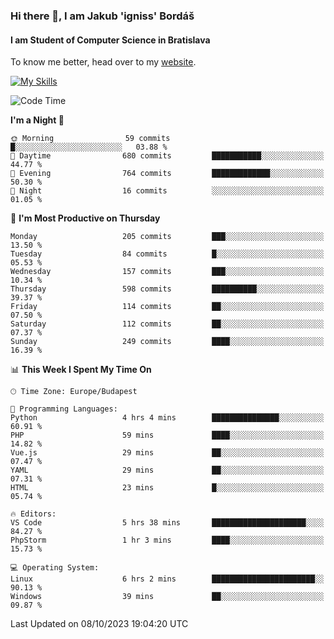 ### Hi there 👋, I am Jakub 'igniss' Bordáš

#### I am Student of Computer Science in Bratislava
To know me better, head over to my [website](https://bordas.sk).

[![My Skills](https://skillicons.dev/icons?i=js,html,css,figma,svelte,java,kotlin,python,postgresql,typescript,nest,nodejs)](https://bordas.sk)


<!--START_SECTION:waka-->
![Code Time](http://img.shields.io/badge/Code%20Time-1%2C215%20hrs%2059%20mins-blue)

**I'm a Night 🦉** 

```text
🌞 Morning                59 commits          █░░░░░░░░░░░░░░░░░░░░░░░░   03.88 % 
🌆 Daytime                680 commits         ███████████░░░░░░░░░░░░░░   44.77 % 
🌃 Evening                764 commits         █████████████░░░░░░░░░░░░   50.30 % 
🌙 Night                  16 commits          ░░░░░░░░░░░░░░░░░░░░░░░░░   01.05 % 
```
📅 **I'm Most Productive on Thursday** 

```text
Monday                   205 commits         ███░░░░░░░░░░░░░░░░░░░░░░   13.50 % 
Tuesday                  84 commits          █░░░░░░░░░░░░░░░░░░░░░░░░   05.53 % 
Wednesday                157 commits         ███░░░░░░░░░░░░░░░░░░░░░░   10.34 % 
Thursday                 598 commits         ██████████░░░░░░░░░░░░░░░   39.37 % 
Friday                   114 commits         ██░░░░░░░░░░░░░░░░░░░░░░░   07.50 % 
Saturday                 112 commits         ██░░░░░░░░░░░░░░░░░░░░░░░   07.37 % 
Sunday                   249 commits         ████░░░░░░░░░░░░░░░░░░░░░   16.39 % 
```


📊 **This Week I Spent My Time On** 

```text
🕑︎ Time Zone: Europe/Budapest

💬 Programming Languages: 
Python                   4 hrs 4 mins        ███████████████░░░░░░░░░░   60.91 % 
PHP                      59 mins             ████░░░░░░░░░░░░░░░░░░░░░   14.82 % 
Vue.js                   29 mins             ██░░░░░░░░░░░░░░░░░░░░░░░   07.47 % 
YAML                     29 mins             ██░░░░░░░░░░░░░░░░░░░░░░░   07.31 % 
HTML                     23 mins             █░░░░░░░░░░░░░░░░░░░░░░░░   05.74 % 

🔥 Editors: 
VS Code                  5 hrs 38 mins       █████████████████████░░░░   84.27 % 
PhpStorm                 1 hr 3 mins         ████░░░░░░░░░░░░░░░░░░░░░   15.73 % 

💻 Operating System: 
Linux                    6 hrs 2 mins        ███████████████████████░░   90.13 % 
Windows                  39 mins             ██░░░░░░░░░░░░░░░░░░░░░░░   09.87 % 
```


 Last Updated on 08/10/2023 19:04:20 UTC
<!--END_SECTION:waka-->
